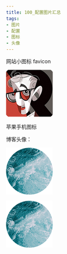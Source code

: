 ```yaml
---
title: 100_配置图片汇总
tags:
- 图片
- 配置
- 图标
- 头像
---
```


网站小图标 favicon

![](https://raw.githubusercontent.com/yefcion/PicData/master/img/a.png)

苹果手机图标 

博客头像：

![](https://raw.githubusercontent.com/yefcion/PicData/master/img/header-l.png)

![](https://raw.githubusercontent.com/yefcion/PicData/master/img/header.png)

